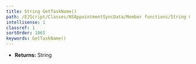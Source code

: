 ```yaml
---
title: String GetTaskName()
path: /EJScript/Classes/NSAppointmentSyncData/Member functions/String GetTaskName()
intellisense: 1
classref: 1
sortOrder: 1065
keywords: GetTaskName()
---
```



* **Returns:** String


